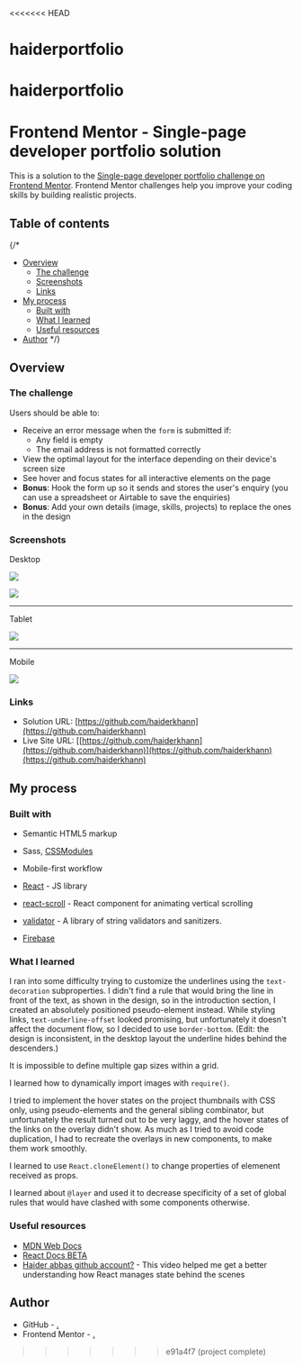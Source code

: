 <<<<<<< HEAD
# haiderportfolio
haiderportfolio
=======
# Frontend Mentor - Single-page developer portfolio solution

This is a solution to the [Single-page developer portfolio challenge on Frontend Mentor](https://github.com/haiderkhann). Frontend Mentor challenges help you improve your coding skills by building realistic projects.

## Table of contents
{/*
- [Overview](#overview)
  - [The challenge](#the-challenge)
  - [Screenshots](#screenshots)
  - [Links](#links)
- [My process](#my-process)
  - [Built with](#built-with)
  - [What I learned](#what-i-learned)
  - [Useful resources](#useful-resources)
- [Author](#author)
*/}
## Overview

### The challenge

Users should be able to:

- Receive an error message when the `form` is submitted if:
  - Any field is empty
  - The email address is not formatted correctly
- View the optimal layout for the interface depending on their device's screen size
- See hover and focus states for all interactive elements on the page
- **Bonus**: Hook the form up so it sends and stores the user's enquiry (you can use a spreadsheet or Airtable to save the enquiries)
- **Bonus**: Add your own details (image, skills, projects) to replace the ones in the design

### Screenshots

Desktop

![](./src/assets/images/image-profile-desktop.jpg)

![](./src/assets/images/image-profile-mobile.jpg)

---

Tablet

![](./src/assets/images/image-profile-tablet.jpg)

---

Mobile

![](./screenshots/screenshot-mobile.png)

### Links

- Solution URL: [https://github.com/haiderkhann](https://github.com/haiderkhann)
- Live Site URL: [[https://github.com/haiderkhann](https://github.com/haiderkhann)](https://github.com/haiderkhann)(https://github.com/haiderkhann)

## My process

### Built with

- Semantic HTML5 markup
- Sass, [CSSModules](https://github.com/haiderkhann)
- Mobile-first workflow

- [React](https://github.com/haiderkhann) - JS library
- [react-scroll](https://github.com/haiderkhann) - React component for animating vertical scrolling
- [validator](https://github.com/haiderkhann) - A library of string validators and sanitizers.

- [Firebase](https://github.com/haiderkhann)

### What I learned

I ran into some difficulty trying to customize the underlines using the `text-decoration` subproperties. I didn't find a rule that would bring the line in front of the text, as shown in the design, so in the introduction section, I created an absolutely positioned pseudo-element instead. While styling links, `text-underline-offset` looked promising, but unfortunately it doesn't affect the document flow, so I decided to use `border-bottom`.
(Edit: the design is inconsistent, in the desktop layout the underline hides behind the descenders.)

It is impossible to define multiple gap sizes within a grid.

I learned how to dynamically import images with `require()`.

I tried to implement the hover states on the project thumbnails with CSS only, using pseudo-elements and the general sibling combinator, but unfortunately the result turned out to be very laggy, and the hover states of the links on the overlay didn't show. As much as I tried to avoid code duplication, I had to recreate the overlays in new components, to make them work smoothly.

I learned to use `React.cloneElement()` to change properties of elemenent received as props.

I learned about `@layer` and used it to decrease specificity of a set of global rules that would have clashed with some components otherwise.

### Useful resources

- [MDN Web Docs](https://developer.mozilla.org/en-US/)
- [React Docs BETA](https://github.com/haiderkhann)
- [Haider abbas github account?](https://github.com/haiderkhann) - This video helped me get a better understanding how React manages state behind the scenes

## Author

- GitHub - [.](https://github.com/haiderkhann)
- Frontend Mentor - [.](https://github.com/haiderkhann)
>>>>>>> e91a4f7 (project complete)
